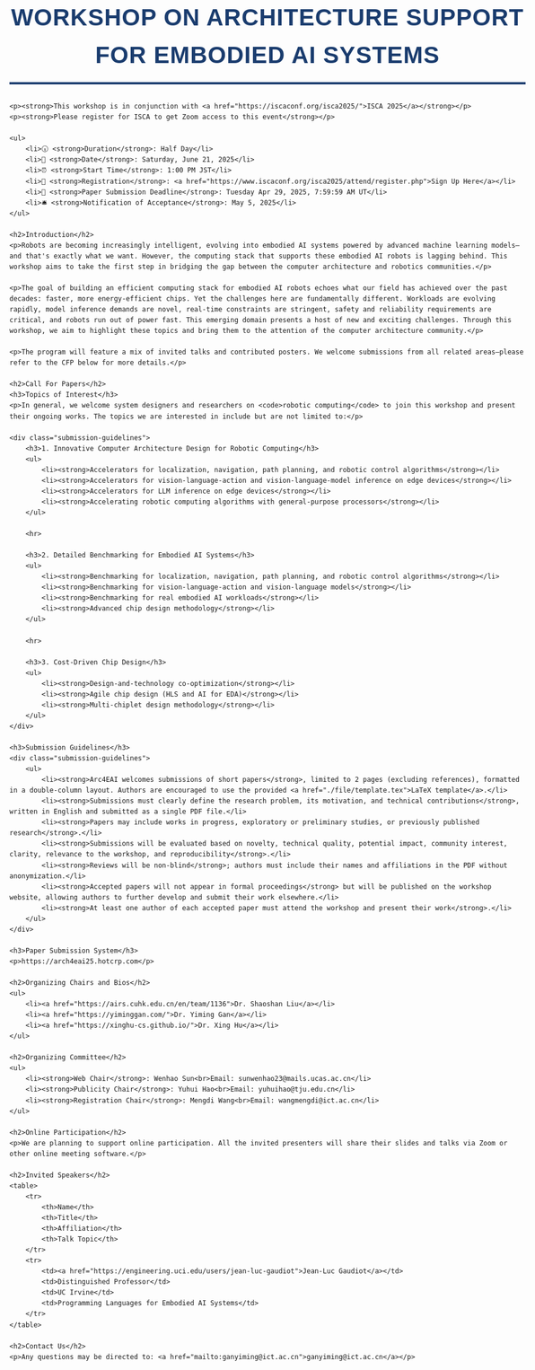 <!DOCTYPE html>
<html lang="en">
<head>
    <meta charset="UTF-8">
    <meta name="viewport" content="width=device-width, initial-scale=1.0">
    <title>Workshop on Architecture Support for Embodied AI Systems</title>
    <style>
        body {
            font-family: Arial, sans-serif;
            line-height: 1.6;
            max-width: 1600px;
            margin: 0 auto;
            padding: 20px;
        }
        h1, h2, h3 {
            color: #1a3c6e;
            font-weight: bold;
            position: relative;
            padding-bottom: 10px;
        }
        h1 {
            font-size: 3em;
            color: #1a3c6e;
            font-weight: 900;
            text-transform: uppercase;
            letter-spacing: 1px;
            padding-bottom: 15px;
            border-bottom: 4px solid #1a3c6e;
            margin-bottom: 30px;
            text-align: center;
        }
        h2 {
            font-size: 1.8em;
            background: linear-gradient(to right, #e6f0ff, #ffffff);
            padding: 10px 15px;
            border-left: 5px solid #1a3c6e;
            margin-top: 30px;
        }
        h3 {
            font-size: 1.4em;
            color: #2a4b8c;
            margin-top: 20px;
            border-bottom: 1px solid #ccc;
            padding-bottom: 5px;
        }
        .submission-guidelines ul {
            margin: 10px 0;
            padding-left: 20px;
        }
        .submission-guidelines ul li {
            margin-bottom: 10px;
        }
        hr {
            border: 0;
            border-top: 1px solid #ddd;
            margin: 20px 0;
        }
        table {
            width: 100%;
            border-collapse: collapse;
            margin: 20px 0;
        }
        table, th, td {
            border: 1px solid #ddd;
        }
        th, td {
            padding: 10px;
            text-align: left;
        }
        th {
            background-color: #f4f4f4;
        }
        a {
            color: #1a3c6e;
            text-decoration: none;
        }
        a:hover {
            text-decoration: underline;
        }
    </style>
</head>
<body>
    <h1>Workshop on Architecture Support for Embodied AI Systems</h1>

    <p><strong>This workshop is in conjunction with <a href="https://iscaconf.org/isca2025/">ISCA 2025</a></strong></p>
    <p><strong>Please register for ISCA to get Zoom access to this event</strong></p>

    <ul>
        <li>🕡 <strong>Duration</strong>: Half Day</li>
        <li>📅 <strong>Date</strong>: Saturday, June 21, 2025</li>
        <li>⏰ <strong>Start Time</strong>: 1:00 PM JST</li>
        <li>🎫 <strong>Registration</strong>: <a href="https://www.iscaconf.org/isca2025/attend/register.php">Sign Up Here</a></li>
        <li>📆 <strong>Paper Submission Deadline</strong>: Tuesday Apr 29, 2025, 7:59:59 AM UT</li>
        <li>🛎️ <strong>Notification of Acceptance</strong>: May 5, 2025</li>
    </ul>

    <h2>Introduction</h2>
    <p>Robots are becoming increasingly intelligent, evolving into embodied AI systems powered by advanced machine learning models—and that's exactly what we want. However, the computing stack that supports these embodied AI robots is lagging behind. This workshop aims to take the first step in bridging the gap between the computer architecture and robotics communities.</p>

    <p>The goal of building an efficient computing stack for embodied AI robots echoes what our field has achieved over the past decades: faster, more energy-efficient chips. Yet the challenges here are fundamentally different. Workloads are evolving rapidly, model inference demands are novel, real-time constraints are stringent, safety and reliability requirements are critical, and robots run out of power fast. This emerging domain presents a host of new and exciting challenges. Through this workshop, we aim to highlight these topics and bring them to the attention of the computer architecture community.</p>

    <p>The program will feature a mix of invited talks and contributed posters. We welcome submissions from all related areas—please refer to the CFP below for more details.</p>

    <h2>Call For Papers</h2>
    <h3>Topics of Interest</h3>
    <p>In general, we welcome system designers and researchers on <code>robotic computing</code> to join this workshop and present their ongoing works. The topics we are interested in include but are not limited to:</p>

    <div class="submission-guidelines">
        <h3>1. Innovative Computer Architecture Design for Robotic Computing</h3>
        <ul>
            <li><strong>Accelerators for localization, navigation, path planning, and robotic control algorithms</strong></li>
            <li><strong>Accelerators for vision-language-action and vision-language-model inference on edge devices</strong></li>
            <li><strong>Accelerators for LLM inference on edge devices</strong></li>
            <li><strong>Accelerating robotic computing algorithms with general-purpose processors</strong></li>
        </ul>

        <hr>

        <h3>2. Detailed Benchmarking for Embodied AI Systems</h3>
        <ul>
            <li><strong>Benchmarking for localization, navigation, path planning, and robotic control algorithms</strong></li>
            <li><strong>Benchmarking for vision-language-action and vision-language models</strong></li>
            <li><strong>Benchmarking for real embodied AI workloads</strong></li>
            <li><strong>Advanced chip design methodology</strong></li>
        </ul>

        <hr>

        <h3>3. Cost-Driven Chip Design</h3>
        <ul>
            <li><strong>Design-and-technology co-optimization</strong></li>
            <li><strong>Agile chip design (HLS and AI for EDA)</strong></li>
            <li><strong>Multi-chiplet design methodology</strong></li>
        </ul>
    </div>

    <h3>Submission Guidelines</h3>
    <div class="submission-guidelines">
        <ul>
            <li><strong>Arc4EAI welcomes submissions of short papers</strong>, limited to 2 pages (excluding references), formatted in a double-column layout. Authors are encouraged to use the provided <a href="./file/template.tex">LaTeX template</a>.</li>
            <li><strong>Submissions must clearly define the research problem, its motivation, and technical contributions</strong>, written in English and submitted as a single PDF file.</li>
            <li><strong>Papers may include works in progress, exploratory or preliminary studies, or previously published research</strong>.</li>
            <li><strong>Submissions will be evaluated based on novelty, technical quality, potential impact, community interest, clarity, relevance to the workshop, and reproducibility</strong>.</li>
            <li><strong>Reviews will be non-blind</strong>; authors must include their names and affiliations in the PDF without anonymization.</li>
            <li><strong>Accepted papers will not appear in formal proceedings</strong> but will be published on the workshop website, allowing authors to further develop and submit their work elsewhere.</li>
            <li><strong>At least one author of each accepted paper must attend the workshop and present their work</strong>.</li>
        </ul>
    </div>

    <h3>Paper Submission System</h3>
    <p>https://arch4eai25.hotcrp.com</p>

    <h2>Organizing Chairs and Bios</h2>
    <ul>
        <li><a href="https://airs.cuhk.edu.cn/en/team/1136">Dr. Shaoshan Liu</a></li>
        <li><a href="https://yiminggan.com/">Dr. Yiming Gan</a></li>
        <li><a href="https://xinghu-cs.github.io/">Dr. Xing Hu</a></li>
    </ul>

    <h2>Organizing Committee</h2>
    <ul>
        <li><strong>Web Chair</strong>: Wenhao Sun<br>Email: sunwenhao23@mails.ucas.ac.cn</li>
        <li><strong>Publicity Chair</strong>: Yuhui Hao<br>Email: yuhuihao@tju.edu.cn</li>
        <li><strong>Registration Chair</strong>: Mengdi Wang<br>Email: wangmengdi@ict.ac.cn</li>
    </ul>

    <h2>Online Participation</h2>
    <p>We are planning to support online participation. All the invited presenters will share their slides and talks via Zoom or other online meeting software.</p>

    <h2>Invited Speakers</h2>
    <table>
        <tr>
            <th>Name</th>
            <th>Title</th>
            <th>Affiliation</th>
            <th>Talk Topic</th>
        </tr>
        <tr>
            <td><a href="https://engineering.uci.edu/users/jean-luc-gaudiot">Jean-Luc Gaudiot</a></td>
            <td>Distinguished Professor</td>
            <td>UC Irvine</td>
            <td>Programming Languages for Embodied AI Systems</td>
        </tr>
    </table>

    <h2>Contact Us</h2>
    <p>Any questions may be directed to: <a href="mailto:ganyiming@ict.ac.cn">ganyiming@ict.ac.cn</a></p>
</body>
</html>
